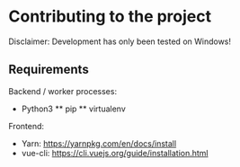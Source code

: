 # Contributing to the project

Disclaimer: Development has only been tested on Windows!

## Requirements

Backend / worker processes:
* Python3
** pip
** virtualenv

Frontend:
* Yarn: https://yarnpkg.com/en/docs/install
* vue-cli: https://cli.vuejs.org/guide/installation.html
